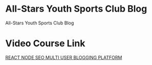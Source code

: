 # All-Stars Youth Sports Club Blog
All-Stars Youth Sports Club Blog

# Video Course Link
[REACT NODE SEO MULTI USER BLOGGING PLATFORM](https://www.udemy.com/course/react-node-nextjs-fullstack-multi-user-blogging-platform-with-seo/?couponCode=SEOBLOG)
